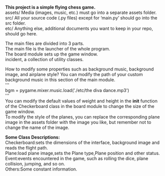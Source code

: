 **This project is a simple flying chess game.**            
assets/ Media (images, music, etc.) must go into a separate assets folder.    
src/  All your source code (.py files) except for ‘main.py’ should go into the src folder.     
etc/ Anything else, additional documents you want to keep in your repo, should go here.    
    
The main files are divided into 3 parts.    
The main file is the launcher of the whole program.    
The board module sets up the game window.    
incident, a collection of utility classes.    

How to modify some properties such as background music, background image, and airplane style?
You can modify the path of your custom background music in this section of the main module.    
'''    
bgm = pygame.mixer.music.load('./etc/the diva dance.mp3')    
'''    
You can modify the default values of weight and height in the __init__ function of the Checkerboard class in the board module to change the size of the game window.    
To modify the style of the planes, you can replace the corresponding plane image in the assets folder with the image you like, but remember not to change the name of the image.    

**Some Class Descriptions:**    
Checkerboard:sets the dimensions of the interface, background image and reads the flight path.    
Plane:load plane image,sets the Plane type,Plane position  and other status.    
Event:events encountered in the game, such as rolling the dice, plane collision, jumping, and so on.    
Others:Some constant information. 